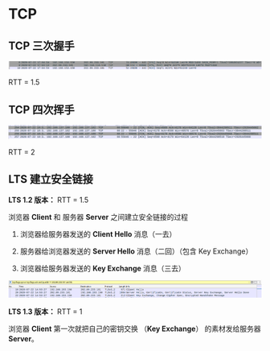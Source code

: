 # TCP 

## TCP 三次握手 

![image-20200722170737339](interview_note.assets/image-20200722170737339.png)

RTT = 1.5

## TCP 四次挥手

![image-20200722170839929](interview_note.assets/image-20200722170839929.png)

RTT = 2

## LTS 建立安全链接

**LTS 1.2 版本：** RTT = 1.5

浏览器 **Client** 和 服务器 **Server** 之间建立安全链接的过程

1. 浏览器给服务器发送的 **Client Hello** 消息（一去）

2. 服务器给浏览器发送的 **Server Hello** 消息（二回）（包含 Key Exchange）
3. 浏览器给服务器发送的 **Key Exchange** 消息（三去）

![image-20200722170140045](interview_note.assets/image-20200722170140045.png)



**LTS 1.3 版本：** RTT = 1

浏览器 **Client** 第一次就把自己的密钥交换 （**Key Exchange**） 的素材发给服务器 **Server**。